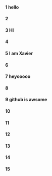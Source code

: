 #### 1 hello 
#### 2
#### 3 HI
#### 4
#### 5 I am Xavier
#### 6
#### 7 heyooooo
#### 8
#### 9 github is awsome
#### 10
#### 11
#### 12
#### 13
#### 14
#### 15